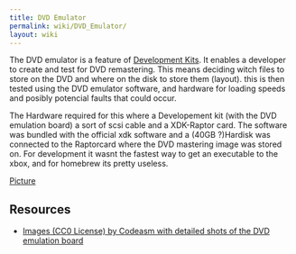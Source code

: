 ```yaml
---
title: DVD Emulator
permalink: wiki/DVD_Emulator/
layout: wiki
---
```


The DVD emulator is a feature of [Development
Kits](/wiki/Development_Kits "wikilink"). It enables a developer to create and
test for DVD remastering. This means deciding witch files to store on
the DVD and where on the disk to store them (layout). this is then
tested using the DVD emulator software, and hardware for loading speeds
and posibly potencial faults that could occur.

The Hardware required for this where a Developement kit (with the DVD
emulation board) a sort of scsi cable and a XDK-Raptor card. The
software was bundled with the official xdk software and a (40GB
?)Hardisk was connected to the Raptorcard where the DVD mastering image
was stored on. For development it wasnt the fastest way to get an
executable to the xbox, and for homebrew its pretty useless.

[Picture](http://codeasm.com/xbox/images/dvt4/SL734877.JPG)

Resources
---------

-   [Images (CC0 License) by Codeasm with detailed shots of the DVD
    emulation board](http://imgur.com/a/vJi9E)

